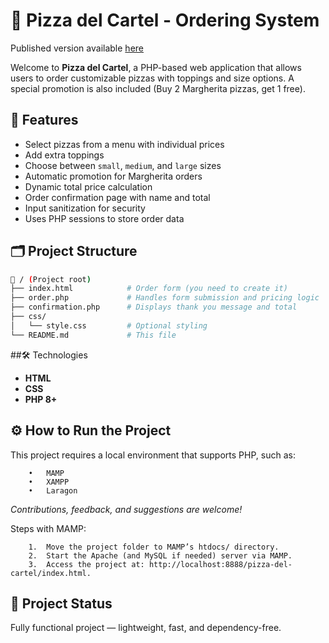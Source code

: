 # 🍕 Pizza del Cartel - Ordering System
Published version available [here](https://theofief.github.io/pizza-del-cartel-order-form/)

Welcome to **Pizza del Cartel**, a PHP-based web application that allows users to order customizable pizzas with toppings and size options. A special promotion is also included (Buy 2 Margherita pizzas, get 1 free).

## 🚀 Features

- Select pizzas from a menu with individual prices
- Add extra toppings
- Choose between `small`, `medium`, and `large` sizes
- Automatic promotion for Margherita orders
- Dynamic total price calculation
- Order confirmation page with name and total
- Input sanitization for security
- Uses PHP sessions to store order data

## 🗂️ Project Structure

```bash
📁 / (Project root)
├── index.html            # Order form (you need to create it)
├── order.php             # Handles form submission and pricing logic
├── confirmation.php      # Displays thank you message and total
├── css/
│   └── style.css         # Optional styling
└── README.md             # This file
```

##🛠️ Technologies
- **HTML**  
- **CSS**  
- **PHP 8+**

## ⚙️ How to Run the Project

This project requires a local environment that supports PHP, such as:
```
	•	MAMP
	•	XAMPP
	•	Laragon
```

*Contributions, feedback, and suggestions are welcome!*

Steps with MAMP:
```
	1.	Move the project folder to MAMP’s htdocs/ directory.
	2.	Start the Apache (and MySQL if needed) server via MAMP.
	3.	Access the project at: http://localhost:8888/pizza-del-cartel/index.html.
```

## 📌 Project Status

Fully functional project — lightweight, fast, and dependency-free.
